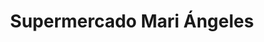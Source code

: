 ---
title: "Supermercado Mari Ángeles"
url: /san-fulgencio/supermercado-mari-angeles/
shop: Lebensmittel
---